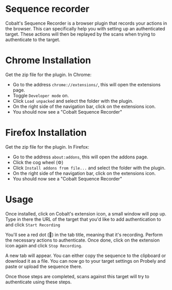 # Sequence recorder

Cobalt's Sequence Recorder is a browser plugin that records your actions in the browser. This can specifically
help you with setting up an authenticated target. These actions will then be
replayed by the scans when trying to authenticate to the target.

# Chrome Installation

Get the zip file for the plugin. In Chrome:

- Go to the address `chrome://extensions/`, this will open the extensions
page.
- Toggle `Developer mode` on.
- Click `Load unpacked` and select the folder with the plugin.
- On the right side of the navigation bar, click on the extensions icon.
- You should now see a "Cobalt Sequence Recorder"

# Firefox Installation

Get the zip file for the plugin. In Firefox:

- Go to the address `about:addons`, this will open the addons
page.
- Click the cog wheel (⚙️)
- Click `Install addons from file...` and select the folder with the plugin.
- On the right side of the navigation bar, click on the extensions icon.
- You should now see a "Cobalt Sequence Recorder"

# Usage

Once installed, click on Cobalt's extension icon, a small window will pop up. Type in there
the URL of the target that you'd like to add authentication to and click `Start Recording`

You'll see a red dot (🔴) in the tab title, meaning that it's recording. Perform the necessary
actions to authenticate. Once done, click on the extension icon again and click `Stop Recording`.

A new tab will appear. You can either copy the sequence to the clipboard or download it as a file.
You can now go to your target settings on Probely and paste or upload the sequence there.


Once those steps are completed, scans against this target will try to authenticate using these steps.
